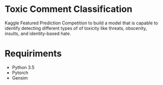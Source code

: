 # Toxic Comment Classification
Kaggle Featured Prediction Competition to build a model that is capable to identify detecting different types of of toxicity like threats, obscenity, insults, and identity-based hate.

# Requiriments
- Python 3.5
- Pytorch
- Gensim
